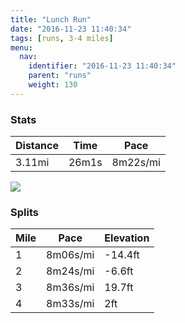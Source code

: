 ```yaml
---
title: "Lunch Run"
date: "2016-11-23 11:40:34"
tags: [runs, 3-4 miles]
menu:
  nav:
    identifier: "2016-11-23 11:40:34"
    parent: "runs"
    weight: 130
---
```


### Stats

| Distance | Time | Pace |
|----------|------|------|
|3.11mi|26m1s|8m22s/mi|

<img src='https://maps.googleapis.com/maps/api/staticmap?maptype=roadmap&path=enc:yujeIthvLoCoCwIO{Bpp@zB|AoA|CtEjUlBzBz@tFbFpGzBbQ|FdJxDf@lLxU}@eEyJ_OiKgG}FoZeI}J_E_Ta@qG|EyCTmDwA_LrAsEBiShCkB|CbBlCzF}@mB&key=AIzaSyAfqMeaZ1CCJFGP5cWud__oZnT_Pybg-1M&size=800x800&markers=color:yellow|label:S|53.47181,-2.24923&markers=color:green|label:F|53.471720000000005,-2.24969'>

### Splits

| Mile | Pace | Elevation |
|------|------|-----------|
|1|8m06s/mi|-14.4ft|
|2|8m24s/mi|-6.6ft|
|3|8m36s/mi|19.7ft|
|4|8m33s/mi|2ft|
